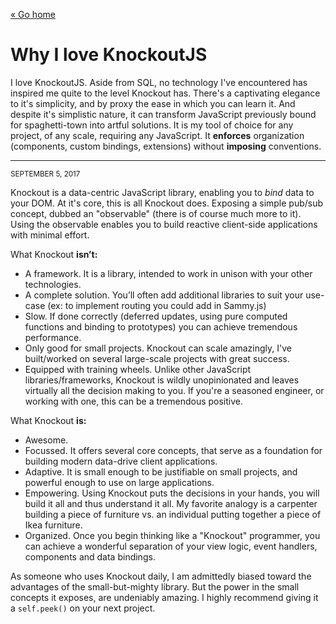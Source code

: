 [« Go home](/)

# Why I love KnockoutJS

I love KnockoutJS. Aside from SQL, no technology I've encountered has inspired me quite to the level Knockout has. There's a captivating elegance to it's simplicity, and by proxy the ease in which you can learn it. And despite it's simplistic nature, it can transform JavaScript previously bound for spaghetti-town into artful solutions. It is my tool of choice for any project, of any scale, requiring any JavaScript. It **enforces** organization (components, custom bindings, extensions) without **imposing** conventions.

* * *

<small class="muted monospace">SEPTEMBER 5, 2017</small>

Knockout is a data-centric JavaScript library, enabling you to _bind_ data to your DOM. At it's core, this is all Knockout does. Exposing a simple pub/sub concept, dubbed an "observable" (there is of course much more to it). Using the observable enables you to build reactive client-side applications with minimal effort.

What Knockout **isn’t:**

*   A framework. It is a library, intended to work in unison with your other technologies.
*   A complete solution. You’ll often add additional libraries to suit your use-case (ex: to implement routing you could add in Sammy.js)
*   Slow. If done correctly (deferred updates, using pure computed functions and binding to prototypes) you can achieve tremendous performance.
*   Only good for small projects. Knockout can scale amazingly, I've built/worked on several large-scale projects with great success.
*   Equipped with training wheels. Unlike other JavaScript libraries/frameworks, Knockout is wildly unopinionated and leaves virtually all the decision making to you. If you're a seasoned engineer, or working with one, this can be a tremendous positive.

What Knockout **is:**

*   Awesome.
*   Focussed. It offers several core concepts, that serve as a foundation for building modern data-drive client applications.
*   Adaptive. It is small enough to be justifiable on small projects, and powerful enough to use on large applications.
*   Empowering. Using Knockout puts the decisions in your hands, you will build it all and thus understand it all. My favorite analogy is a carpenter building a piece of furniture vs. an individual putting together a piece of Ikea furniture.
*   Organized. Once you begin thinking like a "Knockout" programmer, you can achieve a wonderful separation of your view logic, event handlers, components and data bindings.

As someone who uses Knockout daily, I am admittedly biased toward the advantages of the small-but-mighty library. But the power in the small concepts it exposes, are undeniably amazing. I highly recommend giving it a `self.peek()` on your next project.



